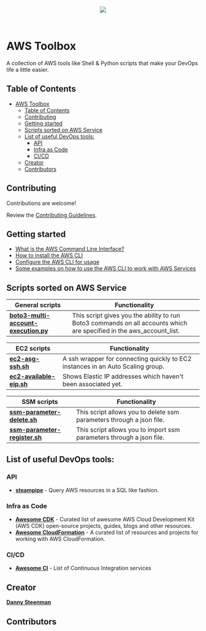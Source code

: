 <br/>
<p align="center">
  <img src="https://raw.githubusercontent.com/dannysteenman/aws-toolbox/main/images/aws-toolbox-logo.png">
</p>
<br/>

# AWS Toolbox

A collection of AWS tools like Shell & Python scripts that make your DevOps life a little easier.

## Table of Contents

- [AWS Toolbox](#aws-toolbox)
  - [Table of Contents](#table-of-contents)
  - [Contributing](#contributing)
  - [Getting started](#getting-started)
  - [Scripts sorted on AWS Service](#scripts-sorted-on-aws-service)
  - [List of useful DevOps tools:](#list-of-useful-devops-tools)
    - [API](#api)
    - [Infra as Code](#infra-as-code)
    - [CI/CD](#cicd)
  - [Creator](#creator)
  - [Contributors](#contributors)

## Contributing

Contributions are welcome!

Review the [Contributing Guidelines](https://github.com/dannysteenman/aws-toolbox/blob/main/.github/CONTRIBUTING.md).

## Getting started

- [What is the AWS Command Line Interface?](https://docs.aws.amazon.com/cli/latest/userguide/cli-chap-welcome.html)
- [How to install the AWS CLI](https://docs.aws.amazon.com/cli/latest/userguide/install-cliv2.html)
- [Configure the AWS CLI for usage](https://docs.aws.amazon.com/cli/latest/userguide/cli-chap-configure.html)
- [Some examples on how to use the AWS CLI to work with AWS Services](https://docs.aws.amazon.com/cli/latest/userguide/cli-chap-services.html)

## Scripts sorted on AWS Service

| General scripts                                                                  | Functionality                                                                                                        |
| -------------------------------------------------------------------------------- | -------------------------------------------------------------------------------------------------------------------- |
| **[boto3-multi-account-execution.py](general/boto3-multi-account-execution.py)** | This script gives you the ability to run Boto3 commands on all accounts which are specified in the aws_account_list. |

| EC2 scripts                                          | Functionality                                                                   |
| ---------------------------------------------------- | ------------------------------------------------------------------------------- |
| **[ec2-asg-ssh.sh](ec2/ec2-asg-ssh.sh)**             | A ssh wrapper for connecting quickly to EC2 instances in an Auto Scaling group. |
| **[ec2-available-eip.sh](ec2/ec2-available-eip.sh)** | Shows Elastic IP addresses which haven't been associated yet.                   |

| SSM scripts                                                    | Functionality                                                        |
| -------------------------------------------------------------- | -------------------------------------------------------------------- |
| **[ssm-parameter-delete.sh](ssm/ssm-parameter-delete.sh)**     | This script allows you to delete ssm parameters through a json file. |
| **[ssm-parameter-register.sh](ssm/ssm-parameter-register.sh)** | This script allows you to import ssm parameters through a json file. |

## List of useful DevOps tools:

### API

- **[steampipe](https://github.com/turbot/steampipe)** - Query AWS resources in a SQL like fashion.

### Infra as Code

- **[Awesome CDK](https://github.com/kolomied/awesome-cdk)** - Curated list of awesome AWS Cloud Development Kit (AWS CDK) open-source projects, guides, blogs and other resources.
- **[Awesome CloudFormation](https://github.com/aws-cloudformation/awesome-cloudformation)** - A curated list of resources and projects for working with AWS CloudFormation.

### CI/CD

- **[Awesome CI](https://github.com/ligurio/awesome-ci)** - List of Continuous Integration services
## Creator

**[Danny Steenman](https://dannys.cloud)**

## Contributors
